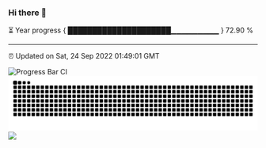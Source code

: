 ### Hi there 👋

⏳ Year progress { █████████████████████▁▁▁▁▁▁▁▁▁ } 72.90 %

---

⏰ Updated on Sat, 24 Sep 2022 01:49:01 GMT

![Progress Bar CI](https://github.com/liununu/liununu/workflows/Progress%20Bar%20CI/badge.svg)![](https://raw.githubusercontent.com/L1cardo/L1cardo/main/assets/github-contribution-grid-snake.svg)![](https://raw.githubusercontent.com/seesaws/seesaws/main/assets/github-contribution-grid-snake.svg)
